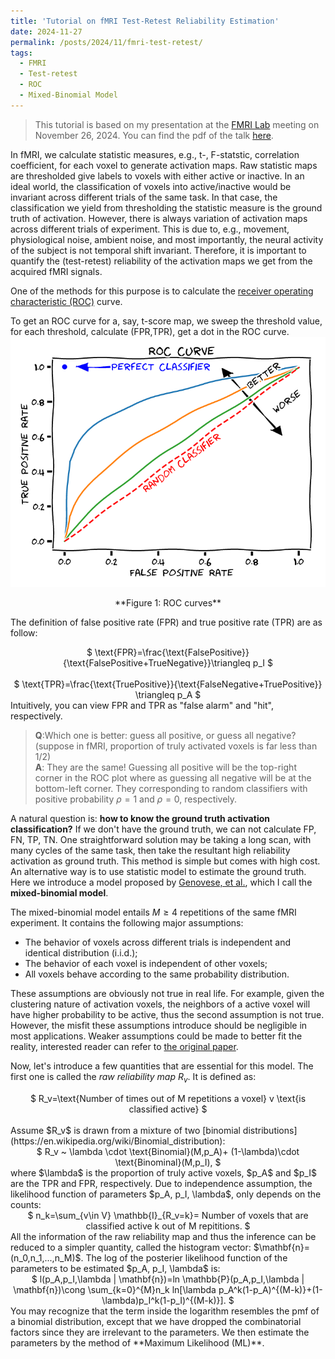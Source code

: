```yaml
---
title: 'Tutorial on fMRI Test-Retest Reliability Estimation'
date: 2024-11-27
permalink: /posts/2024/11/fmri-test-retest/
tags:
  - FMRI
  - Test-retest
  - ROC
  - Mixed-Binomial Model
---
```


>This tutorial is based on my presentation at the [FMRI Lab](https://fmri.research.umich.edu/) meeting on November 26, 2024. You can find the pdf of the talk [here](https://yonglihe23.github.io/files/fMRI-GroupMtg-Nov26-2024-YongliHe.pdf).

In fMRI, we calculate statistic measures, e.g., t-, F-statstic, correlation coefficient, for each voxel to generate activation maps. Raw statistic maps are thresholded give labels to voxels with either active or inactive. In an ideal world, the classification of voxels into active/inactive would be invariant across different trials of the same task. In that case, the classification we yield from thresholding the statistic measure is the ground truth of activation. However, there is always variation of activation maps across different trials of experiment. This is due to, e.g., movement, physiological noise, ambient noise, and most importantly, the neural activity of the subject is not temporal shift invariant. Therefore, it is important to quantify the (test-retest) reliability of the activation maps we get from the acquired fMRI signals. 

One of the methods for this purpose is to calculate the [receiver operating characteristic (ROC)](https://en.wikipedia.org/wiki/Receiver_operating_characteristic) curve. 

To get an ROC curve for a, say, t-score map, we sweep the threshold value, for each threshold, calculate (FPR,TPR), get a dot in the ROC curve. 
![roc](/images/roc_curves.png "ROC curves")
<center>**Figure 1: ROC curves**</center>

The definition of false positive rate (FPR) and true positive rate (TPR) are as follow: <br>
<center>$
 \text{FPR}=\frac{\text{FalsePositive}}{\text{FalsePositive+TrueNegative}}\triangleq p_I
$</center> <br>
<center>$
 \text{TPR}=\frac{\text{TruePositive}}{\text{FalseNegative+TruePositive}} \triangleq p_A
$</center>
Intuitively, you can view FPR and TPR as "false alarm" and "hit", respectively. 

>**Q**:Which one is better: guess all positive, or guess all negative? (suppose in fMRI, proportion of truly activated voxels is far less than 1/2)<br>
>**A**: They are the same! Guessing all positive will be the top-right corner in the ROC plot where as guessing all negative will be at the bottom-left corner. They corresponding to random classifiers with positive probability $\rho=1$ and $\rho=0$, respectively.

A natural question is: **how to know the ground truth activation classification?** If we don't have the ground truth, we can not calculate FP, FN, TP, TN. One straightforward solution may be taking a long scan, with many cycles of the same task, then take the resultant high reliability activation as ground truth. This method is simple but comes with high cost. An alternative way is to use statistic model to estimate the ground truth. Here we introduce a model proposed by [Genovese, et al.]( https://doi.org/10.1002/mrm.1910380319), which I call the **mixed-binomial model**.

The mixed-binomial model entails $M\geq 4$ repetitions of the same fMRI experiment. It contains the following major assumptions:
- The behavior of voxels across different trials is independent and identical distribution (i.i.d.);
- The behavior of each voxel is independent of other voxels;
- All voxels behave according to the same probability distribution.

These assumptions are obviously not true in real life. For example, given the clustering nature of activation voxels, the neighbors of a active voxel will have higher probability to be active, thus the second assumption is not true. However, the misfit these assumptions introduce should be negligible in most applications. Weaker assumptions could be made to better fit the reality, interested reader can refer to [the original paper](https://doi.org/10.1002/mrm.1910380319).

Now, let's introduce a few quantities that are essential for this model. The first one is called the *raw reliability map* $R_v$. It is defined as:
<center>$
 R_v=\text{Number of times out of M repetitions a voxel} v \text{is classified active}
$</center> <br>
Assume $R_v$ is drawn from a mixture of two [binomial distributions](https://en.wikipedia.org/wiki/Binomial_distribution):
<center>$
 R_v ~ \lambda \cdot \text{Binomial}(M,p_A)+ (1-\lambda)\cdot \text{Binominal}(M,p_I),
$</center>
where $\lambda$ is the proportion of truly active voxels, $p_A$ and $p_I$ are the TPR and FPR, respectively. Due to independence assumption, the likelihood function of parameters $p_A, p_I, \lambda$, only depends on the counts:
<center>$
n_k=\sum_{v\in V} \mathbb{I}_{R_v=k}= Number of voxels that are classified active k out of M repititions.
$</center>
All the information of the raw reliability map and thus the inference can be reduced to a simpler quantity, called the histogram vector: $\mathbf{n}=(n_0,n_1,...,n_M)$. The log of the posterier likelihood function of the parameters to be estimated $p_A, p_I, \lambda$ is:
<center>$
  l(p_A,p_I,\lambda | \mathbf{n})=ln \mathbb{P}(p_A,p_I,\lambda | \mathbf{n})\cong \sum_{k=0}^{M}n_k ln[\lambda p_A^k(1-p_A)^{(M-k)}+(1-\lambda)p_I^k(1-p_I)^{(M-k)}].
$</center>
You may recognize that the term inside the logarithm resembles the pmf of a binomial distribution, except that we have dropped the combinatorial factors since they are irrelevant to the parameters.  We then estimate the parameters by the method of **Maximum Likelihood (ML)**.












